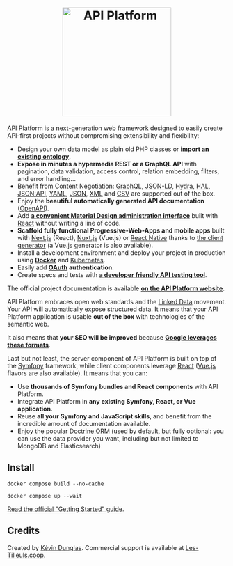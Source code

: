 <h1 align="center"><a href="https://api-platform.com"><img src="https://api-platform.com/images/logos/Logo_Circle%20webby%20text%20blue.png" alt="API Platform" width="250" height="250"></a></h1>

API Platform is a next-generation web framework designed to easily create API-first projects without compromising extensibility
and flexibility:

-   Design your own data model as plain old PHP classes or [**import an existing ontology**](https://api-platform.com/docs/schema-generator).
-   **Expose in minutes a hypermedia REST or a GraphQL API** with pagination, data validation, access control, relation embedding,
    filters, and error handling...
-   Benefit from Content Negotiation: [GraphQL](https://api-platform.com/docs/core/graphql/), [JSON-LD](https://json-ld.org), [Hydra](https://hydra-cg.com),
    [HAL](https://github.com/mikekelly/hal_specification/blob/master/hal_specification.md), [JSON:API](https://jsonapi.org/), [YAML](https://yaml.org/), [JSON](https://www.json.org/), [XML](https://www.w3.org/XML/) and [CSV](https://www.ietf.org/rfc/rfc4180.txt) are supported out of the box.
-   Enjoy the **beautiful automatically generated API documentation** ([OpenAPI](https://api-platform.com/docs/core/openapi/)).
-   Add [**a convenient Material Design administration interface**](https://api-platform.com/docs/admin) built with [React](https://reactjs.org/)
    without writing a line of code.
-   **Scaffold fully functional Progressive-Web-Apps and mobile apps** built with [Next.js](https://api-platform.com/docs/client-generator/nextjs/) (React),
    [Nuxt.js](https://api-platform.com/docs/client-generator/nuxtjs/) (Vue.js) or [React Native](https://api-platform.com/docs/client-generator/react-native/)
    thanks to [the client generator](https://api-platform.com/docs/client-generator/) (a Vue.js generator is also available).
-   Install a development environment and deploy your project in production using **[Docker](https://api-platform.com/docs/distribution)**
    and [Kubernetes](https://api-platform.com/docs/deployment/kubernetes).
-   Easily add **[OAuth](https://oauth.net/) authentication**.
-   Create specs and tests with **[a developer friendly API testing tool](https://api-platform.com/docs/distribution/testing/)**.

The official project documentation is available **[on the API Platform website](https://api-platform.com)**.

API Platform embraces open web standards and the
[Linked Data](https://www.w3.org/standards/semanticweb/data) movement. Your API will automatically expose structured data.
It means that your API Platform application is usable **out of the box** with technologies of
the semantic web.

It also means that **your SEO will be improved** because **[Google leverages these formats](https://developers.google.com/search/docs/guides/intro-structured-data)**.

Last but not least, the server component of API Platform is built on top of the [Symfony](https://symfony.com) framework,
while client components leverage [React](https://reactjs.org/) ([Vue.js](https://vuejs.org/) flavors are also available).
It means that you can:

-   Use **thousands of Symfony bundles and React components** with API Platform.
-   Integrate API Platform in **any existing Symfony, React, or Vue application**.
-   Reuse **all your Symfony and JavaScript skills**, and benefit from the incredible amount of documentation available.
-   Enjoy the popular [Doctrine ORM](https://www.doctrine-project.org/projects/orm.html) (used by default, but fully optional:
    you can use the data provider you want, including but not limited to MongoDB and Elasticsearch)

## Install

```shell
docker compose build --no-cache
```

```shell
docker compose up --wait
```

[Read the official "Getting Started" guide](https://api-platform.com/docs/distribution/).

## Credits

Created by [Kévin Dunglas](https://dunglas.fr). Commercial support is available at [Les-Tilleuls.coop](https://les-tilleuls.coop).
